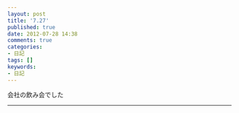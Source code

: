 ```yaml
---
layout: post
title: '7.27'
published: true
date: 2012-07-28 14:38
comments: true
categories:
- 日記
tags: []
keywords:
- 日記
---
```

会社の飲み会でした

---

